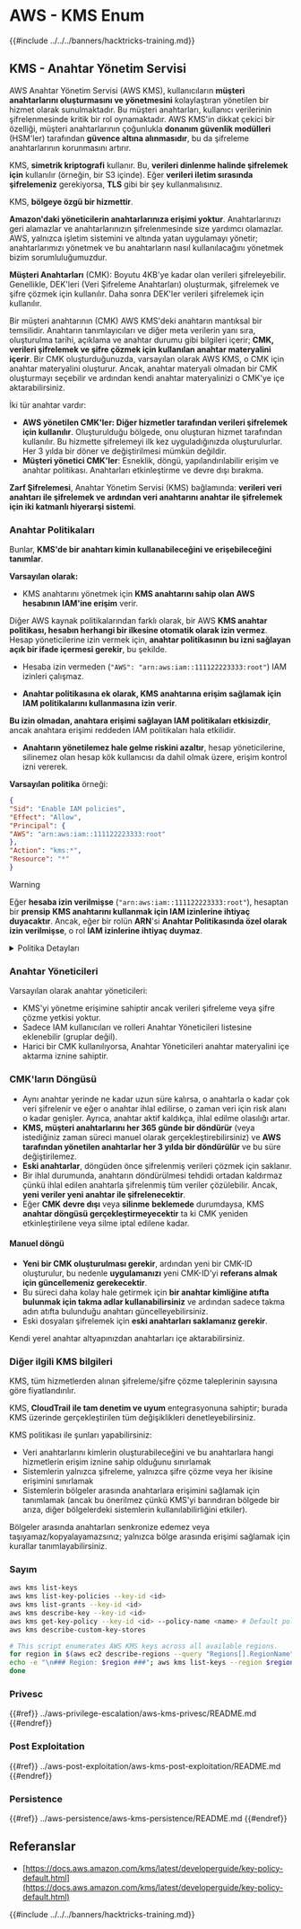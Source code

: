 # AWS - KMS Enum

{{#include ../../../banners/hacktricks-training.md}}

## KMS - Anahtar Yönetim Servisi

AWS Anahtar Yönetim Servisi (AWS KMS), kullanıcıların **müşteri anahtarlarını oluşturmasını ve yönetmesini** kolaylaştıran yönetilen bir hizmet olarak sunulmaktadır. Bu müşteri anahtarları, kullanıcı verilerinin şifrelenmesinde kritik bir rol oynamaktadır. AWS KMS'in dikkat çekici bir özelliği, müşteri anahtarlarının çoğunlukla **donanım güvenlik modülleri** (HSM'ler) tarafından **güvence altına alınmasıdır**, bu da şifreleme anahtarlarının korunmasını artırır.

KMS, **simetrik kriptografi** kullanır. Bu, **verileri dinlenme halinde şifrelemek için** kullanılır (örneğin, bir S3 içinde). Eğer **verileri iletim sırasında şifrelemeniz** gerekiyorsa, **TLS** gibi bir şey kullanmalısınız.

KMS, **bölgeye özgü bir hizmettir**.

**Amazon'daki yöneticilerin anahtarlarınıza erişimi yoktur**. Anahtarlarınızı geri alamazlar ve anahtarlarınızın şifrelenmesinde size yardımcı olamazlar. AWS, yalnızca işletim sistemini ve altında yatan uygulamayı yönetir; anahtarlarımızı yönetmek ve bu anahtarların nasıl kullanılacağını yönetmek bizim sorumluluğumuzdur.

**Müşteri Anahtarları** (CMK): Boyutu 4KB'ye kadar olan verileri şifreleyebilir. Genellikle, DEK'leri (Veri Şifreleme Anahtarları) oluşturmak, şifrelemek ve şifre çözmek için kullanılır. Daha sonra DEK'ler verileri şifrelemek için kullanılır.

Bir müşteri anahtarının (CMK) AWS KMS'deki anahtarın mantıksal bir temsilidir. Anahtarın tanımlayıcıları ve diğer meta verilerin yanı sıra, oluşturulma tarihi, açıklama ve anahtar durumu gibi bilgileri içerir; **CMK, verileri şifrelemek ve şifre çözmek için kullanılan anahtar materyalini içerir**. Bir CMK oluşturduğunuzda, varsayılan olarak AWS KMS, o CMK için anahtar materyalini oluşturur. Ancak, anahtar materyali olmadan bir CMK oluşturmayı seçebilir ve ardından kendi anahtar materyalinizi o CMK'ye içe aktarabilirsiniz.

İki tür anahtar vardır:

- **AWS yönetilen CMK'ler: Diğer hizmetler tarafından verileri şifrelemek için kullanılır**. Oluşturulduğu bölgede, onu oluşturan hizmet tarafından kullanılır. Bu hizmette şifrelemeyi ilk kez uyguladığınızda oluşturulurlar. Her 3 yılda bir döner ve değiştirilmesi mümkün değildir.
- **Müşteri yönetici CMK'ler**: Esneklik, döngü, yapılandırılabilir erişim ve anahtar politikası. Anahtarları etkinleştirme ve devre dışı bırakma.

**Zarf Şifrelemesi**, Anahtar Yönetim Servisi (KMS) bağlamında: **verileri veri anahtarı ile şifrelemek ve ardından veri anahtarını anahtar ile şifrelemek için iki katmanlı hiyerarşi sistemi**.

### Anahtar Politikaları

Bunlar, **KMS'de bir anahtarı kimin kullanabileceğini ve erişebileceğini tanımlar**.

**Varsayılan olarak:**

- KMS anahtarını yönetmek için **KMS anahtarını sahip olan AWS hesabının IAM'ine erişim** verir.

Diğer AWS kaynak politikalarından farklı olarak, bir AWS **KMS anahtar politikası, hesabın herhangi bir ilkesine otomatik olarak izin vermez**. Hesap yöneticilerine izin vermek için, **anahtar politikasının bu izni sağlayan açık bir ifade içermesi gerekir**, bu şekilde.

- Hesaba izin vermeden (`"AWS": "arn:aws:iam::111122223333:root"`) IAM izinleri çalışmaz.

- **Anahtar politikasına ek olarak, KMS anahtarına erişim sağlamak için IAM politikalarını kullanmasına izin verir**.

**Bu izin olmadan, anahtara erişimi sağlayan IAM politikaları etkisizdir**, ancak anahtara erişimi reddeden IAM politikaları hala etkilidir.

- **Anahtarın yönetilemez hale gelme riskini azaltır**, hesap yöneticilerine, silinemez olan hesap kök kullanıcısı da dahil olmak üzere, erişim kontrol izni vererek.

**Varsayılan politika** örneği:
```json
{
"Sid": "Enable IAM policies",
"Effect": "Allow",
"Principal": {
"AWS": "arn:aws:iam::111122223333:root"
},
"Action": "kms:*",
"Resource": "*"
}
```
> [!WARNING]
> Eğer **hesaba izin verilmişse** (`"arn:aws:iam::111122223333:root"`), hesaptan bir **prensip** **KMS anahtarını kullanmak için IAM izinlerine ihtiyaç duyacaktır**. Ancak, eğer bir rolün **ARN**'si **Anahtar Politikasında özel olarak izin verilmişse**, o rol **IAM izinlerine ihtiyaç duymaz**.

<details>

<summary>Politika Detayları</summary>

Bir politikanın özellikleri:

- JSON tabanlı belge
- Kaynak --> Etkilenen kaynaklar (yıldız "\*" olabilir)
- Eylem --> kms:Encrypt, kms:Decrypt, kms:CreateGrant ... (izinler)
- Etki --> İzin Ver / Reddet
- Prensip --> etkilenen arn
- Koşullar (isteğe bağlı) --> izinleri vermek için koşul

İzinler:

- AWS hesabınız içindeki başka bir AWS prensibine izinlerinizi devretmenizi sağlar. Bunları AWS KMS API'lerini kullanarak oluşturmanız gerekir. CMK tanımlayıcısı, grantee prensibi ve gerekli işlem seviyesi (Decrypt, Encrypt, GenerateDataKey...) belirtilebilir.
- İzin oluşturulduktan sonra bir GrantToken ve GrantID verilir.

**Erişim**:

- **anahtar politikası** aracılığıyla -- Eğer bu varsa, bu **IAM politikasından önceliklidir**
- **IAM politikası** aracılığıyla
- **izinler** aracılığıyla

</details>

### Anahtar Yöneticileri

Varsayılan olarak anahtar yöneticileri:

- KMS'yi yönetme erişimine sahiptir ancak verileri şifreleme veya şifre çözme yetkisi yoktur.
- Sadece IAM kullanıcıları ve rolleri Anahtar Yöneticileri listesine eklenebilir (gruplar değil).
- Harici bir CMK kullanılıyorsa, Anahtar Yöneticileri anahtar materyalini içe aktarma iznine sahiptir.

### CMK'ların Döngüsü

- Aynı anahtar yerinde ne kadar uzun süre kalırsa, o anahtarla o kadar çok veri şifrelenir ve eğer o anahtar ihlal edilirse, o zaman veri için risk alanı o kadar genişler. Ayrıca, anahtar aktif kaldıkça, ihlal edilme olasılığı artar.
- **KMS, müşteri anahtarlarını her 365 günde bir döndürür** (veya istediğiniz zaman süreci manuel olarak gerçekleştirebilirsiniz) ve **AWS tarafından yönetilen anahtarlar her 3 yılda bir döndürülür** ve bu süre değiştirilemez.
- **Eski anahtarlar**, döngüden önce şifrelenmiş verileri çözmek için saklanır.
- Bir ihlal durumunda, anahtarın döndürülmesi tehdidi ortadan kaldırmaz çünkü ihlal edilen anahtarla şifrelenmiş tüm veriler çözülebilir. Ancak, **yeni veriler yeni anahtar ile şifrelenecektir**.
- Eğer **CMK** **devre dışı** veya **silinme** **beklemede** durumdaysa, KMS **anahtar döngüsü gerçekleştirmeyecektir** ta ki CMK yeniden etkinleştirilene veya silme iptal edilene kadar.

#### Manuel döngü

- **Yeni bir CMK oluşturulması gerekir**, ardından yeni bir CMK-ID oluşturulur, bu nedenle **uygulamanızı** yeni CMK-ID'yi **referans almak için güncellemeniz gerekecektir**.
- Bu süreci daha kolay hale getirmek için **bir anahtar kimliğine atıfta bulunmak için takma adlar kullanabilirsiniz** ve ardından sadece takma adın atıfta bulunduğu anahtarı güncelleyebilirsiniz.
- Eski dosyaları şifrelemek için **eski anahtarları saklamanız gerekir**.

Kendi yerel anahtar altyapınızdan anahtarları içe aktarabilirsiniz.

### Diğer ilgili KMS bilgileri

KMS, tüm hizmetlerden alınan şifreleme/şifre çözme taleplerinin sayısına göre fiyatlandırılır.

KMS, **CloudTrail ile tam denetim ve uyum** entegrasyonuna sahiptir; burada KMS üzerinde gerçekleştirilen tüm değişiklikleri denetleyebilirsiniz.

KMS politikası ile şunları yapabilirsiniz:

- Veri anahtarlarını kimlerin oluşturabileceğini ve bu anahtarlara hangi hizmetlerin erişim iznine sahip olduğunu sınırlamak
- Sistemlerin yalnızca şifreleme, yalnızca şifre çözme veya her ikisine erişimini sınırlamak
- Sistemlerin bölgeler arasında anahtarlara erişimini sağlamak için tanımlamak (ancak bu önerilmez çünkü KMS'yi barındıran bölgede bir arıza, diğer bölgelerdeki sistemlerin kullanılabilirliğini etkiler).

Bölgeler arasında anahtarları senkronize edemez veya taşıyamaz/kopyalayamazsınız; yalnızca bölge arasında erişimi sağlamak için kurallar tanımlayabilirsiniz.

### Sayım
```bash
aws kms list-keys
aws kms list-key-policies --key-id <id>
aws kms list-grants --key-id <id>
aws kms describe-key --key-id <id>
aws kms get-key-policy --key-id <id> --policy-name <name> # Default policy name is "default"
aws kms describe-custom-key-stores

# This script enumerates AWS KMS keys across all available regions.
for region in $(aws ec2 describe-regions --query "Regions[].RegionName" --output text); do
echo -e "\n### Region: $region ###"; aws kms list-keys --region $region --query "Keys[].KeyId" --output text | tr '\t' '\n';
done
```
### Privesc

{{#ref}}
../aws-privilege-escalation/aws-kms-privesc/README.md
{{#endref}}

### Post Exploitation

{{#ref}}
../aws-post-exploitation/aws-kms-post-exploitation/README.md
{{#endref}}

### Persistence

{{#ref}}
../aws-persistence/aws-kms-persistence/README.md
{{#endref}}

## Referanslar

- [https://docs.aws.amazon.com/kms/latest/developerguide/key-policy-default.html](https://docs.aws.amazon.com/kms/latest/developerguide/key-policy-default.html)

{{#include ../../../banners/hacktricks-training.md}}
